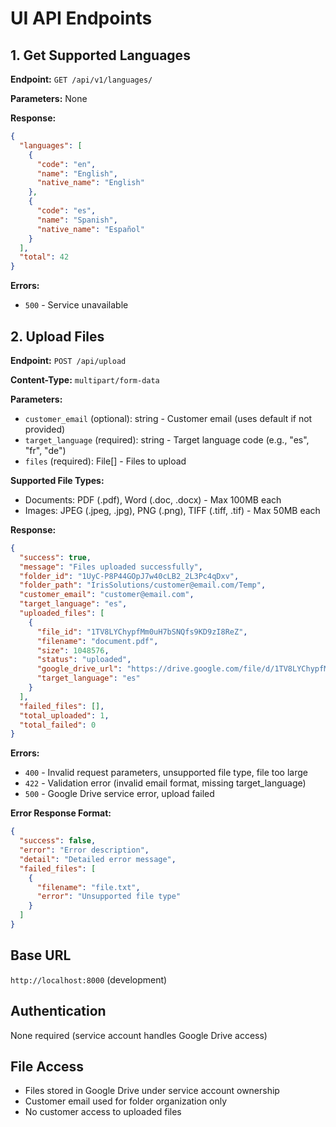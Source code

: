 # UI API Endpoints

## 1. Get Supported Languages

**Endpoint:** `GET /api/v1/languages/`

**Parameters:** None

**Response:**
```json
{
  "languages": [
    {
      "code": "en",
      "name": "English",
      "native_name": "English"
    },
    {
      "code": "es", 
      "name": "Spanish",
      "native_name": "Español"
    }
  ],
  "total": 42
}
```

**Errors:**
- `500` - Service unavailable

## 2. Upload Files

**Endpoint:** `POST /api/upload`

**Content-Type:** `multipart/form-data`

**Parameters:**
- `customer_email` (optional): string - Customer email (uses default if not provided)
- `target_language` (required): string - Target language code (e.g., "es", "fr", "de")
- `files` (required): File[] - Files to upload

**Supported File Types:**
- Documents: PDF (.pdf), Word (.doc, .docx) - Max 100MB each
- Images: JPEG (.jpeg, .jpg), PNG (.png), TIFF (.tiff, .tif) - Max 50MB each

**Response:**
```json
{
  "success": true,
  "message": "Files uploaded successfully",
  "folder_id": "1UyC-P8P44GOpJ7w40cLB2_2L3Pc4qDxv",
  "folder_path": "IrisSolutions/customer@email.com/Temp",
  "customer_email": "customer@email.com",
  "target_language": "es",
  "uploaded_files": [
    {
      "file_id": "1TV8LYChypfMm0uH7bSNQfs9KD9zI8ReZ",
      "filename": "document.pdf",
      "size": 1048576,
      "status": "uploaded",
      "google_drive_url": "https://drive.google.com/file/d/1TV8LYChypfMm0uH7bSNQfs9KD9zI8ReZ/view",
      "target_language": "es"
    }
  ],
  "failed_files": [],
  "total_uploaded": 1,
  "total_failed": 0
}
```

**Errors:**
- `400` - Invalid request parameters, unsupported file type, file too large
- `422` - Validation error (invalid email format, missing target_language)
- `500` - Google Drive service error, upload failed

**Error Response Format:**
```json
{
  "success": false,
  "error": "Error description",
  "detail": "Detailed error message",
  "failed_files": [
    {
      "filename": "file.txt",
      "error": "Unsupported file type"
    }
  ]
}
```

## Base URL
`http://localhost:8000` (development)

## Authentication
None required (service account handles Google Drive access)

## File Access
- Files stored in Google Drive under service account ownership
- Customer email used for folder organization only
- No customer access to uploaded files